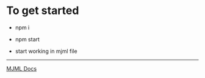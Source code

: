 # To get started

* npm i

* npm start

* start working in mjml file

---

[MJML Docs](https://mjml.io/documentation/)